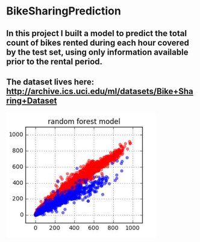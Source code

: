 # BikeSharingPrediction

## In this project I built a model to predict the total count of bikes rented during each hour covered by the test set, using only information available prior to the rental period.

## The dataset lives here: http://archive.ics.uci.edu/ml/datasets/Bike+Sharing+Dataset

![Illusration for a project](https://github.com/inspirenata/BikeSharingPrediction/blob/master/RandomForest.JPG)
